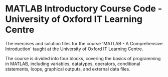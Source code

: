 # MATLAB Introductory Course Code - University of Oxford IT Learning Centre
 The exercises and solution files for the course 'MATLAB - A Comprehensive Introduction' taught at the University of Oxford IT Learning Centre.
 
 The course is divided into four blocks, covering the basics of programming in MATLAB, including variables, datatypes, operators, conditional statements, loops, graphical outputs, and external data files.
 
